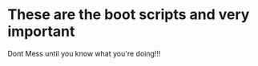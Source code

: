<b><strong><h1>These are the boot scripts and very important</h1></strong></b>

<p>

Dont Mess until you know what you're doing!!!
</p>
